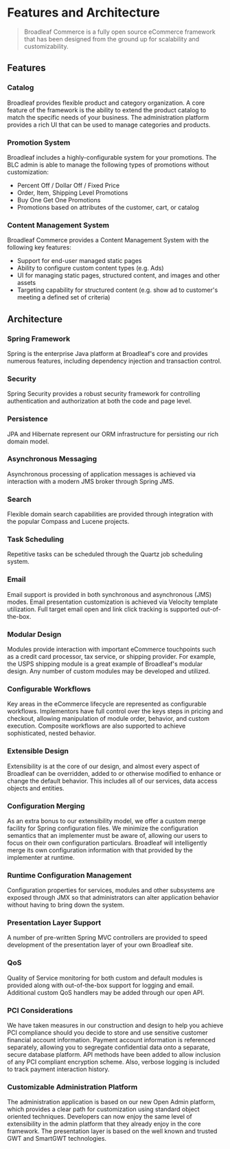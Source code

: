 # Features and Architecture

> Broadleaf Commerce is a fully open source eCommerce framework that has been designed from the ground up for scalability and customizability.

## <a name="wiki-features" />Features 

### Catalog
Broadleaf provides flexible product and category organization. A core feature of the framework is the ability to extend the product catalog to match the specific needs of your business. The administration platform provides a rich UI that can be used to manage categories and products.

### Promotion System
Broadleaf includes a highly-configurable system for your promotions. The BLC admin is able to manage the following types of promotions without customization:
- Percent Off / Dollar Off / Fixed Price
- Order, Item, Shipping Level Promotions
- Buy One Get One Promotions
- Promotions based on attributes of the customer, cart, or catalog

### Content Management System
Broadleaf Commerce provides a Content Management System with the following key features:
- Support for end-user managed static pages
- Ability to configure custom content types (e.g. Ads)
- UI for managing static pages, structured content, and images and other assets
- Targeting capability for structured content (e.g. show ad to customer's meeting a defined set of criteria)

## <a name="wiki-frameworks" />Architecture

### Spring Framework
Spring is the enterprise Java platform at Broadleaf's core and provides numerous features, including dependency injection and transaction control.

### Security
Spring Security provides a robust security framework for controlling authentication and authorization at both the code and page level.

### Persistence
JPA and Hibernate represent our ORM infrastructure for persisting our rich domain model.

### Asynchronous Messaging
Asynchronous processing of application messages is achieved via interaction with a modern JMS broker through Spring JMS.

### Search
Flexible domain search capabilities are provided through integration with the popular Compass and Lucene projects.

### Task Scheduling
Repetitive tasks can be scheduled through the Quartz job scheduling system.

### Email
Email support is provided in both synchronous and asynchronous (JMS) modes. Email presentation customization is achieved via Velocity template utilization. Full target email open and link click tracking is supported out-of-the-box.

### Modular Design
Modules provide interaction with important eCommerce touchpoints such as a credit card processor, tax service, or shipping provider. For example, the USPS shipping module is a great example of Broadleaf's modular design. Any number of custom modules may be developed and utilized.

### Configurable Workflows
Key areas in the eCommerce lifecycle are represented as configurable workflows. Implementors have full control over the keys steps in pricing and checkout, allowing manipulation of module order, behavior, and custom execution. Composite workflows are also supported to achieve sophisticated, nested behavior.

### Extensible Design
Extensibility is at the core of our design, and almost every aspect of Broadleaf can be overridden, added to or otherwise modified to enhance or change the default behavior. This includes all of our services, data access objects and entities. 

### Configuration Merging
As an extra bonus to our extensibility model, we offer a custom merge facility for Spring configuration files. We minimize the configuration semantics that an implementer must be aware of, allowing our users to focus on their own configuration particulars. Broadleaf will intelligently merge its own configuration information with that provided by the implementer at runtime.

### Runtime Configuration Management
Configuration properties for services, modules and other subsystems are exposed through JMX so that administrators can alter application behavior without having to bring down the system.

### Presentation Layer Support
A number of pre-written Spring MVC controllers are provided to speed development of the presentation layer of your own Broadleaf site.

### QoS
Quality of Service monitoring for both custom and default modules is provided along with out-of-the-box support for logging and email. Additional custom QoS handlers may be added through our open API.

### PCI Considerations
We have taken measures in our construction and design to help you achieve PCI compliance should you decide to store and use sensitive customer financial account information. Payment account information is referenced separately, allowing you to segregate confidential data onto a separate, secure database platform. API methods have been added to allow inclusion of any PCI compliant encryption scheme. Also, verbose logging is included to track payment interaction history.

### Customizable Administration Platform
The administration application is based on our new Open Admin platform, which provides a clear path for customization using standard object oriented techniques. Developers can now enjoy the same level of extensibility in the admin platform that they already enjoy in the core framework. The presentation layer is based on the well known and trusted GWT and SmartGWT technologies.
